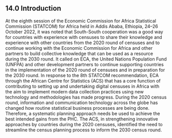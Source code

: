 ## 14.0 Introduction
At the eighth session of the Economic Commission for Africa Statistical Commission (STATCOM) for Africa held in Addis Ababa, Ethiopia, 24–26 October 2022, it was noted that South-South cooperation was a good way for countries with experience with censuses to share their knowledge and experience with other countries from the 2020 round of censuses and to continue working with the Economic Commission for Africa and other partners to build collective knowledge that can be used as a resource during the 2030 round. It called on ECA, the United Nations Population Fund (UNFPA) and other development partners to continue supporting countries in the implementation of the 2020 round of censuses and in preparation for the 2030 round.
In response to the 8th STATCOM recommendation, ECA through the African Centre for Statistics (ACS) that has a core function of contributing to setting up and undertaking digital censuses in Africa with the aim to implement modern data collection practices using new technology and methodologies has made progress. 
During the 2020 census round, information and communication technology across the globe has changed how routine statistical business processes are being done. Therefore, a systematic planning approach needs be used to achieve the best intended gains from the PHC. The ACS, in strengthening innovative approaches by countries during the 2020 censuses, identified the need to streamline the census planning process to inform the 2030 census round.

